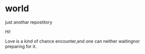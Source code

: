 # world
just anothar repostitory

Hi!

Love is a kind of chance encounter,and one can neither waitingnor preparing for it.
